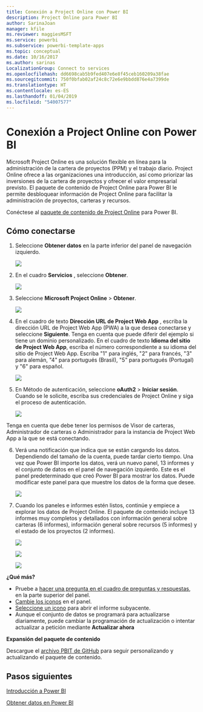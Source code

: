 ```yaml
---
title: Conexión a Project Online con Power BI
description: Project Online para Power BI
author: SarinaJoan
manager: kfile
ms.reviewer: maggiesMSFT
ms.service: powerbi
ms.subservice: powerbi-template-apps
ms.topic: conceptual
ms.date: 10/16/2017
ms.author: sarinas
LocalizationGroup: Connect to services
ms.openlocfilehash: dd6698cab5b9fed407e6e8f45ceb160209a38fae
ms.sourcegitcommit: 750f0bfab02af24c8c72e6e9bbdd876e4a7399de
ms.translationtype: HT
ms.contentlocale: es-ES
ms.lasthandoff: 01/04/2019
ms.locfileid: "54007577"
---
```

# <a name="connect-to-project-online-with-power-bi"></a>Conexión a Project Online con Power BI
Microsoft Project Online es una solución flexible en línea para la administración de la cartera de proyectos (PPM) y el trabajo diario. Project Online ofrece a las organizaciones una introducción, así como priorizar las inversiones de la cartera de proyectos y ofrecer el valor empresarial previsto. El paquete de contenido de Project Online para Power BI le permite desbloquear información de Project Online para facilitar la administración de proyectos, carteras y recursos.

Conéctese al [paquete de contenido de Project Online](https://app.powerbi.com/getdata/services/project-online) para Power BI.

## <a name="how-to-connect"></a>Cómo conectarse
1. Seleccione **Obtener datos** en la parte inferior del panel de navegación izquierdo.
   
    ![](media/service-connect-to-project-online/getdata.png)
2. En el cuadro **Servicios** , seleccione **Obtener**.
   
   ![](media/service-connect-to-project-online/services.png)
3. Seleccione **Microsoft Project Online** \> **Obtener**.
   
   ![](media/service-connect-to-project-online/mproject.png)
4. En el cuadro de texto **Dirección URL de Project Web App** , escriba la dirección URL de Project Web App (PWA) a la que desea conectarse y seleccione **Siguiente**. Tenga en cuenta que puede diferir del ejemplo si tiene un dominio personalizado. En el cuadro de texto **Idioma del sitio de Project Web App**, escriba el número correspondiente a su idioma del sitio de Project Web App. Escriba "1" para inglés, "2" para francés, "3" para alemán, "4" para portugués (Brasil), "5" para portugués (Portugal) y "6" para español. 
   
    ![](media/service-connect-to-project-online/params.png)
5. En Método de autenticación, seleccione **oAuth2** \> **Iniciar sesión**. Cuando se le solicite, escriba sus credenciales de Project Online y siga el proceso de autenticación.
   
    ![](media/service-connect-to-project-online/creds.png)
    
Tenga en cuenta que debe tener los permisos de Visor de carteras, Administrador de carteras o Administrador para la instancia de Project Web App a la que se está conectando.

6. Verá una notificación que indica que se están cargando los datos. Dependiendo del tamaño de la cuenta, puede tardar cierto tiempo. Una vez que Power BI importe los datos, verá un nuevo panel, 13 informes y el conjunto de datos en el panel de navegación izquierdo. Este es el panel predeterminado que creó Power BI para mostrar los datos. Puede modificar este panel para que muestre los datos de la forma que desee.

   ![](media/service-connect-to-project-online/dashboard2.png)

7. Cuando los paneles e informes estén listos, continúe y empiece a explorar los datos de Project Online. El paquete de contenido incluye 13 informes muy completos y detallados con información general sobre carteras (6 informes), información general sobre recursos (5 informes) y el estado de los proyectos (2 informes). 

   ![](media/service-connect-to-project-online/report1.png)
   
   ![](media/service-connect-to-project-online/report3.png)
   
   ![](media/service-connect-to-project-online/report2.png)

**¿Qué más?**

* Pruebe a [hacer una pregunta en el cuadro de preguntas y respuestas](consumer/end-user-q-and-a.md), en la parte superior del panel.
* [Cambie los iconos](service-dashboard-edit-tile.md) en el panel.
* [Seleccione un icono](consumer/end-user-tiles.md) para abrir el informe subyacente.
* Aunque el conjunto de datos se programará para actualizarse diariamente, puede cambiar la programación de actualización o intentar actualizar a petición mediante **Actualizar ahora**

**Expansión del paquete de contenido**

Descargue el [archivo PBIT de GitHub](https://github.com/OfficeDev/Project-Power-BI-Content-Packs) para seguir personalizando y actualizando el paquete de contenido.

## <a name="next-steps"></a>Pasos siguientes
[Introducción a Power BI](service-get-started.md)

[Obtener datos en Power BI](service-get-data.md)

